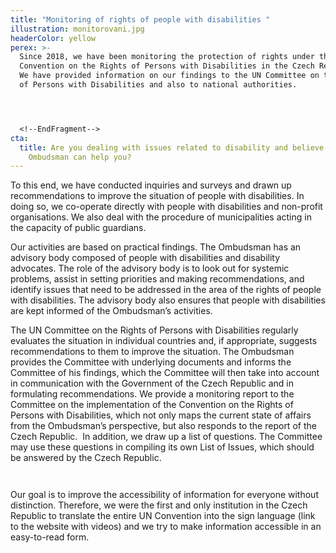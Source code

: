 ```yaml
---
title: "Monitoring of rights of people with disabilities "
illustration: monitorovani.jpg
headerColor: yellow
perex: >-
  Since 2018, we have been monitoring the protection of rights under the UN
  Convention on the Rights of Persons with Disabilities in the Czech Republic.
  We have provided information on our findings to the UN Committee on the Rights
  of Persons with Disabilities and also to national authorities.  




  <!--EndFragment-->
cta:
  title: Are you dealing with issues related to disability and believe that the
    Ombudsman can help you?
---
```

To this end, we have conducted inquiries and surveys and drawn up recommendations to improve the situation of people with disabilities. In doing so, we co-operate directly with people with disabilities and non-profit organisations. We also deal with the procedure of municipalities acting in the capacity of public guardians.

Our activities are based on practical findings. The Ombudsman has an advisory body composed of people with disabilities and disability advocates. The role of the advisory body is to look out for systemic problems, assist in setting priorities and making recommendations, and identify issues that need to be addressed in the area of the rights of people with disabilities. The advisory body also ensures that people with disabilities are kept informed of the Ombudsman’s activities.

The UN Committee on the Rights of Persons with Disabilities regularly evaluates the situation in individual countries and, if appropriate, suggests recommendations to them to improve the situation. The Ombudsman provides the Committee with underlying documents and informs the Committee of his findings, which the Committee will then take into account in communication with the Government of the Czech Republic and in formulating recommendations. We provide a monitoring report to the Committee on the implementation of the Convention on the Rights of Persons with Disabilities, which not only maps the current state of affairs from the Ombudsman’s perspective, but also responds to the report of the Czech Republic.  In addition, we draw up a list of questions. The Committee may use these questions in compiling its own List of Issues, which should be answered by the Czech Republic.





![]()



![]()

Our goal is to improve the accessibility of information for everyone without distinction. Therefore, we were the first and only institution in the Czech Republic to translate the entire UN Convention into the sign language (link to the website with videos) and we try to make information accessible in an easy-to-read form.